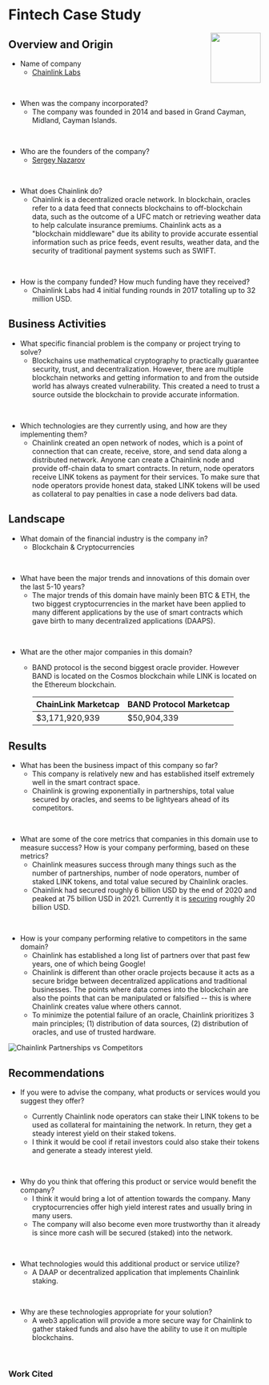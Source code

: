 # Fintech Case Study
<img align="right" width="100" height="100" src="https://external-content.duckduckgo.com/iu/?u=https%3A%2F%2Fcrypto.com%2Fprice%2Fcoin-data%2Ficon%2FLINK%2Fcolor_icon.png&f=1&nofb=1">

## Overview and Origin
* Name of company
  * [Chainlink Labs](https://chain.link/)
<br/>

* When was the company incorporated?
  * The company was founded in 2014 and based in Grand Cayman, Midland, Cayman Islands.
<br/>

* Who are the founders of the company?
  * [Sergey Nazarov](https://www.linkedin.com/in/sergeydnazarov?challengeId=AQGEAlRLG1BRZwAAAYITBE3tYJPkVVkcw7Bikxn4klVjXfSTZ_hfR0fRFpyKz110eq9tGV32XbMrHdolDDD5xcrLBh1qz6UKkA&submissionId=83d1155b-ac06-0317-8ddb-3e67f2b2f050&challengeSource=AgE8FhQ-EAIHoAAAAYITBQD24HE4jUWgzIDTut5ceEkMcuv8GljfUvtT_RBRmuk&challegeType=AgHFjXp2LO3tNwAAAYITBQD5BibYr6nW2NXsCAHYGKIjKpbDJu9csmQ&memberId=AgGifyCC2dYvywAAAYITBQD8GQov7h60Zf4iqHLzyIIjh84&recognizeDevice=AgEk2ED_f_EwCgAAAYITBQD_oC8NbYpi9tH5Wl4fqLDcUoRNPLkW)
<br/>

* What does Chainlink do?
  * Chainlink is a decentralized oracle network. In blockchain, oracles refer to a data feed that connects blockchains to off-blockchain data, such as the outcome of a UFC match or retrieving weather data to help calculate insurance premiums. Chainlink acts as a "blockchain middleware" due its ability to provide accurate essential information such as price feeds, event results, weather data, and the security of traditional payment systems such as SWIFT.
<br/>

* How is the company funded? How much funding have they received?
  * Chainlink Labs had 4 initial funding rounds in 2017 totalling up to 32 million USD.

## Business Activities

* What specific financial problem is the company or project trying to solve?
  * Blockchains use mathematical cryptography to practically guarantee security, trust, and decentralization. However, there are multiple blockchain networks and getting information to and from the outside world has always created vulnerability. This created a need to trust a source outside the blockchain to provide accurate information.
<br/>

* Which technologies are they currently using, and how are they implementing them? 
  * Chainlink created an open network of nodes, which is a point of connection that can create, receive, store, and send data along a distributed network. Anyone can create a Chainlink node and provide off-chain data to smart contracts. In return, node operators receive LINK tokens as payment for their services. To make sure that node operators provide honest data, staked LINK tokens will be used as collateral to pay penalties in case a node delivers bad data.

## Landscape

* What domain of the financial industry is the company in?
  - Blockchain & Cryptocurrencies
<br/>

* What have been the major trends and innovations of this domain over the last 5-10 years?
  - The major trends of this domain have mainly been BTC & ETH, the two biggest cryptocurrencies in the market have been applied to many different applications by the use of smart contracts which gave birth to many decentralized applications (DAAPS). 
<br/>

* What are the other major companies in this domain?
  - BAND protocol is the second biggest oracle provider. However BAND is located on the Cosmos blockchain while LINK is located on the Ethereum blockchain. 
  
    |  ChainLink Marketcap  |  BAND Protocol Marketcap  |
    |  -------------------  |  -----------------------  |
    |    $3,171,920,939     |         $50,904,339       |


## Results

* What has been the business impact of this company so far?
  * This company is relatively new and has established itself extremely well in the smart contract space.
  * Chainlink is growing exponentially in partnerships, total value secured by oracles, and seems to be lightyears ahead of its competitors.
<br/>

* What are some of the core metrics that companies in this domain use to measure success? How is your company performing, based on these metrics?
  * Chainlink measures success through many things such as the number of partnerships, number of node operators, number of staked LINK tokens, and total value secured by Chainlink oracles.
  * Chainlink had secured roughly 6 billion USD by the end of 2020 and peaked at 75 billion USD in 2021. Currently it is [securing](https://chain.link/) roughly 20 billion USD.
<br/>

* How is your company performing relative to competitors in the same domain?
  * Chainlink has established a long list of partners over that past few years, one of which being Google!
  * Chainlink is different than other oracle projects because it acts as a secure bridge between decentralized applications and traditional businesses. The points where data comes into the blockchain are also the points that can be manipulated or falsified -- this is where Chainlink creates value where others cannot.
  * To minimize the potential failure of an oracle, Chainlink prioritizes 3 main principles; (1) distribution of data sources, (2) distribution of oracles, and use of trusted hardware.

![Chainlink Partnerships vs Competitors](https://pbs.twimg.com/media/FWrRiwNUsAEDiHf?format=jpg&name=4096x4096)

## Recommendations

* If you were to advise the company, what products or services would you suggest they offer?

   - Currently Chainlink node operators can stake their LINK tokens to be used as collateral for maintaining the network. In return, they get a steady interest yield on their staked tokens.  
   - I think it would be cool if retail investors could also stake their tokens and generate a steady interest yield. 
<br/> 

* Why do you think that offering this product or service would benefit the company?
   - I think it would bring a lot of attention towards the company. Many cryptocurrencies offer high yield interest rates and usually bring in many users.
   - The company will also become even more trustworthy than it already is since more cash will be secured (staked) into the network. 
<br/>

* What technologies would this additional product or service utilize?
   - A DAAP or decentralized application that implements Chainlink staking. 
<br/>

* Why are these technologies appropriate for your solution?
   - A web3 application will provide a more secure way for Chainlink to gather staked funds and also have the ability to use it on multiple blockchains. 
<br/>

### Work Cited
